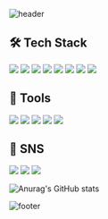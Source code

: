 ![header](https://capsule-render.vercel.app/api?type=slice&color=d3f9e2&height=300&section=header&text=Yejin%20Github&fontSize=90&animation=scaleIn&)

## 🛠 Tech ️Stack
![](https://img.shields.io/badge/Java-007396?style=flat&logo=Java&logoColor=white)
![](https://img.shields.io/badge/Spring-6DB33F?style=flat&logo=springboot&logoColor=white) ![](https://img.shields.io/badge/Spring%20Boot-6DB33F?style=flat&logo=spring&logoColor=white) ![](https://img.shields.io/badge/Spring%20Security-6DB33F?style=flat&logo=springsecurity&logoColor=white)
![](https://img.shields.io/badge/HTML5-E34F26?style=flat&logo=HTML5&logoColor=white) ![](https://img.shields.io/badge/CSS3-1572B6?style=flat&logo=CSS3&logoColor=white) ![](https://img.shields.io/badge/JavaScript-F7DF1E?style=flat&logo=javascript&logoColor=white) ![](https://img.shields.io/badge/Thymeleaf-005F0F?style=flat&logo=thymeleaf&logoColor=white)

## 📜 Tools
![](https://img.shields.io/badge/Eclipse%20IDE-2C2255?style=flat&logo=Eclipse&logoColor=white) ![](https://img.shields.io/badge/Visual%20Studio%20Code-007ACC?style=flat&logo=visualstudiocode&logoColor=white) ![](https://img.shields.io/badge/Tomcat-F8DC75?style=flat&logo=Apachetomcat&logoColor=white) ![](https://img.shields.io/badge/GitHub-181717?style=flat&logo=github&logoColor=white) ![](https://img.shields.io/badge/MySQL-4479A1?style=flat&logo=mysql&logoColor=white)

## 📮 SNS
![](https://img.shields.io/badge/notion-000000?style=flat&logo=Notion&logoColor=white) ![](https://img.shields.io/badge/Velog-20c997?style=flat&logo=Velog&logoColor=white) ![](https://img.shields.io/badge/gmail-EA4335?style=flat&logo=gmail&logoColor=white)




![Anurag's GitHub stats](https://github-readme-stats.vercel.app/api?username=anna1843&show_icons=true&theme=radical)




![footer](https://capsule-render.vercel.app/api?type=slice&section=footer&color=d3f9e2&height=300&text=Thank%20You&fontSize=45)
